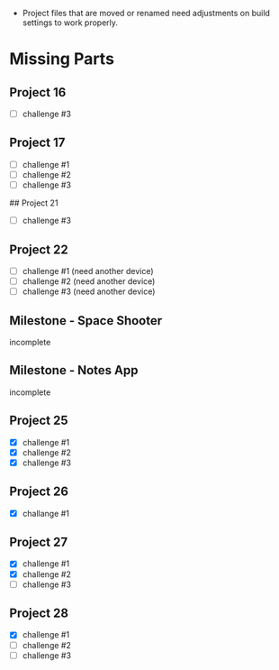 * Project files that are moved or renamed need adjustments on build settings to work properly.

# Missing Parts

## Project 16

- [ ] challenge #3

## Project 17

- [ ] challenge #1
- [ ] challenge #2
- [ ] challenge #3

## Project 21

- [ ] challenge #3

## Project 22

- [ ] challenge #1 (need another device)
- [ ] challenge #2 (need another device)
- [ ] challenge #3 (need another device)

## Milestone - Space Shooter 
incomplete

## Milestone - Notes App
incomplete

## Project 25

- [x] challenge #1
- [x] challenge #2
- [x] challenge #3

## Project 26

- [x] challange #1

## Project 27

- [x] challenge #1
- [x] challenge #2
- [ ] challenge #3

## Project 28

- [x] challenge #1
- [ ] challenge #2
- [ ] challenge #3
